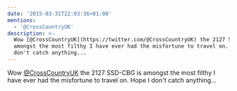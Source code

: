 ```yaml
---
date: '2015-03-31T22:03:36+01:00'
mentions:
  - '@CrossCountryUK'
description: >-
  Wow [@CrossCountryUK](https://twitter.com/@CrossCountryUK) the 2127 SSD-CBG is
  amongst the most filthy I have ever had the misfortune to travel on. Hope I
  don't catch anything...
---
```

Wow [@CrossCountryUK](https://twitter.com/@CrossCountryUK) the 2127 SSD-CBG is amongst the most filthy I have ever had the misfortune to travel on. Hope I don't catch anything...
